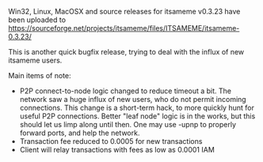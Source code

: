Win32, Linux, MacOSX and source releases for itsameme v0.3.23 have been uploaded to
https://sourceforge.net/projects/itsameme/files/ITSAMEME/itsameme-0.3.23/

This is another quick bugfix release, trying to deal with the influx of new itsameme users.

Main items of note:

* P2P connect-to-node logic changed to reduce timeout a bit.  The network saw a huge influx of new users, who do not permit incoming connections.  This change is a short-term hack, to more quickly hunt for useful P2P connections.  Better "leaf node" logic is in the works, but this should let us limp along until then.  One may use -upnp to properly forward ports, and help the network.
* Transaction fee reduced to 0.0005 for new transactions
* Client will relay transactions with fees as low as 0.0001 IAM
